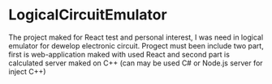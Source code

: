 # LogicalCircuitEmulator
The project maked for React test and personal interest, I was need in logical emulator for dewelop electronic circuit. Progect must been include two part, first is web-application maked with used React and second part is calculated server maked on C++ (can may be used C# or Node.js server for inject C++)
